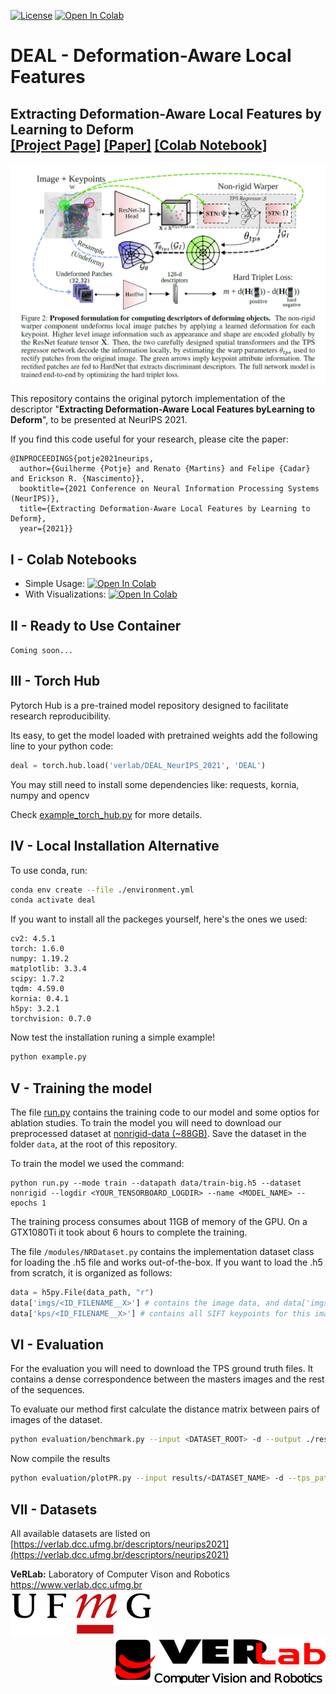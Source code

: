 [![License](https://img.shields.io/badge/License-Apache_2.0-blue.svg)](LICENSE)
[![Open In Colab](https://colab.research.google.com/assets/colab-badge.svg)](https://colab.research.google.com/github/verlab/DEAL_NeurIPS_2021/blob/main/notebook/DEAL.ipynb)

# DEAL - Deformation-Aware Local Features
## <b>Extracting Deformation-Aware Local Features by Learning to Deform</b> <br>[[Project Page]](https://www.verlab.dcc.ufmg.br/descriptors/neurips2021/) [[Paper]](https://arxiv.org/pdf/2111.10617.pdf) [[Colab Notebook]](https://github.com/verlab/DEAL_NeurIPS_2021#i---colab-notebooks) 

<img src='./images/paper_thumbnail.png' align="center" width=900 />

This repository contains the original pytorch implementation of the descriptor "<b>Extracting Deformation-Aware Local Features byLearning to Deform</b>", to be presented at NeurIPS 2021. 


If you find this code useful for your research, please cite the paper:

```
@INPROCEEDINGS{potje2021neurips,
  author={Guilherme {Potje} and Renato {Martins} and Felipe {Cadar} and Erickson R. {Nascimento}},
  booktitle={2021 Conference on Neural Information Processing Systems (NeurIPS)}, 
  title={Extracting Deformation-Aware Local Features by Learning to Deform}, 
  year={2021}}
```

## I - Colab Notebooks

- Simple Usage: [![Open In Colab](https://colab.research.google.com/assets/colab-badge.svg)](https://colab.research.google.com/github/verlab/DEAL_NeurIPS_2021/blob/main/notebook/DEAL.ipynb)
- With Visualizations: [![Open In Colab](https://colab.research.google.com/assets/colab-badge.svg)](https://colab.research.google.com/github/verlab/DEAL_NeurIPS_2021/blob/main/notebook/DEAL_visualization.ipynb)

## II - Ready to Use Container

`Coming soon...` 

## III -  Torch Hub 

Pytorch Hub is a pre-trained model repository designed to facilitate research reproducibility.

Its easy, to get the model loaded with pretrained weights add the following line to your python code:
```python
deal = torch.hub.load('verlab/DEAL_NeurIPS_2021', 'DEAL')
```

You may still need to install some dependencies like: requests, kornia, numpy and opencv

Check [example_torch_hub.py](example_torch_hub.py) for more details.

## IV - Local Installation Alternative

To use conda, run:

```bash
conda env create --file ./environment.yml
conda activate deal
```

If you want to install all the packeges yourself, here's the ones we used:

```
cv2: 4.5.1
torch: 1.6.0
numpy: 1.19.2
matplotlib: 3.3.4
scipy: 1.7.2
tqdm: 4.59.0
kornia: 0.4.1
h5py: 3.2.1
torchvision: 0.7.0
```

Now test the installation runing a simple example!

```bash
python example.py
```

## V - Training the model

The file [run.py](run.py) contains the training code to our model and some optios for ablation studies.
To train the model you will need to download our preprocessed dataset at [nonrigid-data (~88GB)](https://www.verlab.dcc.ufmg.br/nonrigid/train-big.h5). Save the dataset in the folder `data`, at the root of this repository.


To train the model we used the command:
```
python run.py --mode train --datapath data/train-big.h5 --dataset nonrigid --logdir <YOUR_TENSORBOARD_LOGDIR> --name <MODEL_NAME> --epochs 1
```

The training process consumes about 11GB of memory of the GPU. On a GTX1080Ti it took about 6 hours to complete the training.

The file ```/modules/NRDataset.py``` contains the implementation dataset class for loading the .h5 file and works out-of-the-box.
If you want to load the .h5 from scratch, it is organized as follows:

```python
data = h5py.File(data_path, "r")
data['imgs/<ID_FILENAME__X>'] # contains the image data, and data['imgs'].keys() follow the standard '<ID_FILENAME]>__1' for the reference and '<ID_FILENAME>__2' for target frame
data['kps/<ID_FILENAME__X>'] # contains all SIFT keypoints for this image file as a (N, 5) numpy array (size, angle, x, y, octave) for each line, and dict keys follow the same standard as the images described above
```

## VI - Evaluation

For the evaluation you will need to download the TPS ground truth files. It contains a dense correspondence  between the masters images and the rest of the sequences.

To evaluate our method first calculate the distance matrix between pairs of images of the dataset.

```bash
python evaluation/benchmark.py --input <DATASET_ROOT> -d --output ./results --sift --tps_path <PATH_TO_TPS_FOLDER_ROOT> --model models/newdata-DEAL-big.pth
```

Now compile the results 

```bash
python evaluation/plotPR.py --input results/<DATASET_NAME> -d --tps_path <PATH_TO_TPS_FOLDER_ROOT> --metric <MMS/MS> --mode erase
```

## VII - Datasets

All available datasets are listed on [https://verlab.dcc.ufmg.br/descriptors/neurips2021](https://verlab.dcc.ufmg.br/descriptors/neurips2021)

**VeRLab:** Laboratory of Computer Vison and Robotics https://www.verlab.dcc.ufmg.br
<br>
<img align="left" width="auto" height="75" src="./images/ufmg.png">
<img align="right" width="auto" height="75" src="./images/verlab.png">
<br/>
